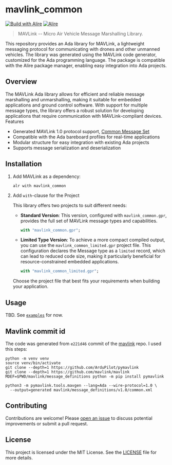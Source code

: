 # mavlink_common

[![Build with Alire](https://github.com/reznikmm/mavlink_common/actions/workflows/alire.yml/badge.svg)](https://github.com/reznikmm/mavlink_common/actions/workflows/alire.yml)
[![Alire](https://img.shields.io/endpoint?url=https://alire.ada.dev/badges/mavlink_common.json)](https://alire.ada.dev/crates/mavlink_common.html)

> MAVLink -- Micro Air Vehicle Message Marshalling Library.

This repository provides an Ada library for MAVLink, a lightweight
messaging protocol for communicating with drones and other unmanned
vehicles. The library was generated using the MAVLink code generator,
customized for the Ada programming language. The package is compatible
with the Alire package manager, enabling easy integration into Ada
projects.

## Overview

The MAVLink Ada library allows for efficient and reliable message
marshalling and unmarshalling, making it suitable for embedded applications
and ground control software. With support for multiple message types,
the library offers a robust solution for developing applications that
require communication with MAVLink-compliant devices. Features

- Generated MAVLink 1.0 protocol support,
  [Common Message Set](https://mavlink.io/en/messages/common.html)
- Compatible with the Ada bareboard profiles for real-time applications
- Modular structure for easy integration with existing Ada projects
- Supports message serialization and deserialization

## Installation

1. Add MAVLink as a dependency:

   ```shell
   alr with mavlink_common
   ```

2. Add `with`-clause for the Project

   This library offers two projects to suit different needs:

   - **Standard Version**: This version, configured with `mavlink_common.gpr`,
     provides the full set of MAVLink message types and capabilities.

     ```gpr
     with "mavlink_common.gpr";
     ```

   - **Limited Type Version**: To achieve a more compact compiled output, you
     can use the `mavlink_common_limited.gpr` project file. This configuration
     declares the Message type as a `limited` record, which can lead
     to reduced code size, making it particularly beneficial for
     resource-constrained embedded applications.

     ```gpr
     with "mavlink_common_limited.gpr";
     ```

   Choose the project file that best fits your requirements when building your
   application.

##  Usage

TBD. See [`examples`](examples/) for now.

## Mavlink commit id

The code was generated from `e221d46` commit of
the [mavlink](https://github.com/mavlink/mavlink) repo. I used this steps:

```shell
python -m venv venv
source venv/bin/activate
git clone --depth=1 https://github.com/ArduPilot/pymavlink
git clone --depth=1 https://github.com/mavlink/mavlink
MDEF=$PWD/mavlink/message_definitions python -m pip install pymavlink

python3 -m pymavlink.tools.mavgen --lang=Ada --wire-protocol=1.0 \
  --output=generated mavlink/message_definitions/v1.0/common.xml
```

## Contributing

Contributions are welcome!
Please [open an issue](https://github.com/reznikmm/mavlink_common/issues)
to discuss potential improvements or submit a pull request.

## License

This project is licensed under the MIT License.
See the [LICENSE](LICENSE) file for more details.

